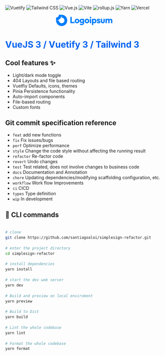 ![Vuetify](https://img.shields.io/static/v1?style=flat&message=Vuetify&color=373e47&logo=Vuetify&logoColor=8DD6F9&label=)
![Tailwind CSS](https://img.shields.io/static/v1?style=flat&message=Tailwind+CSS&color=373e47&logo=Tailwind+CSS&logoColor=06B6D4&label=)
![Vue.js](https://img.shields.io/static/v1?style=flat&message=Vue.js&color=373e47&logo=Vue.js&logoColor=4FC08D&label=)
![Vite](https://img.shields.io/static/v1?style=flat&message=Vite&color=373e47&logo=Vite&logoColor=967cff&label=)
![rollup.js](https://img.shields.io/static/v1?style=flat&message=rollup.js&color=373e47&logo=rollup.js&logoColor=fe3333&label=)
![Yarn](https://img.shields.io/static/v1?style=flat&message=Yarn&color=373e47&logo=Yarn&logoColor=FFFFFF&label=)
![Vercel](https://img.shields.io/static/v1?style=flat&message=Vercel&color=373e47&logo=Vercel&logoColor=FFFFFF&label=)

<p align="center">
  <a href="#" target="_blank" rel="noopener noreferrer">
    <img width="180" src="public/company_logos/logo.svg" alt="Company logo">
  </a>
</p>

# <span style="color: #0062f0;">  VueJS 3 / Vuetify 3 / Tailwind 3 </span>

## Cool features ✨

- Light/dark mode toggle
- 404 Layouts and file based routing
- Vuetfiy Defaults, icons, themes
- Pinia Persistence functionality
- Auto-import components
- File-based routing
- Custom fonts


## Git commit specification reference

- `feat` add new functions
- `fix` Fix issues/bugs
- `perf` Optimize performance
- `style` Change the code style without affecting the running result
- `refactor` Re-factor code
- `revert` Undo changes
- `test` Test related, does not involve changes to business code
- `docs` Documentation and Annotation
- `chore` Updating dependencies/modifying scaffolding configuration, etc.
- `workflow` Work flow Improvements
- `ci` CICD
- `types` Type definition
- `wip` In development

## 🚀 CLI commands

```bash

# clone
git clone https://github.com/santiagoaloi/simplesign-refactor.git

# enter the project directory
cd simplesign-refactor

# install dependencies
yarn install

# start the dev web server
yarn dev

# Build and preview on local enviroment
yarn preview

# Build to Dist
yarn build

# Lint the whole codebase
yarn lint

# Format the whole codebase
yarn format

```
